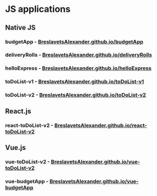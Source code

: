 # JS applications

## Native JS
### budgetApp - [BreslavetsAlexander.github.io/budgetApp](https://BreslavetsAlexander.github.io/budgetApp)
### deliveryRolls - [BreslavetsAlexander.github.io/deliveryRolls](https://BreslavetsAlexander.github.io/deliveryRolls)
### helloExpress - [BreslavetsAlexander.github.io/helloExpress](https://BreslavetsAlexander.github.io/helloExpress)
### toDoList-v1 - [BreslavetsAlexander.github.io/toDoList-v1](https://BreslavetsAlexander.github.io/toDoList-v1)
### toDoList-v2 - [BreslavetsAlexander.github.io/toDoList-v2](https://BreslavetsAlexander.github.io/toDoList-v2)

## React.js
### react-toDoList-v2 - [BreslavetsAlexander.github.io/react-toDoList-v2](https://BreslavetsAlexander.github.io/react-toDoList-v2)

## Vue.js
### vue-toDoList-v2 - [BreslavetsAlexander.github.io/vue-toDoList-v2](https://BreslavetsAlexander.github.io/vue-toDoList-v2)
### vue-budgetApp - [BreslavetsAlexander.github.io/vue-budgetApp](https://BreslavetsAlexander.github.io/vue-budgetApp)
